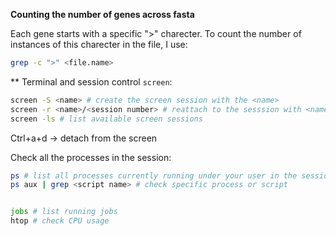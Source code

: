 **Counting the number of genes across fasta**

Each gene starts with a specific ">" charecter. To count the number of 
instances of this charecter in the file, I use:

``` bash
grep -c ">" <file.name>
```

** Terminal and session control
`screen`:
``` bash 
screen -S <name> # create the screen session with the <name>
screen -r <name>/<session number> # reattach to the sesssion with <name>
screen -ls # list available screen sessions 
```
Ctrl+a+d -> detach from the screen


Check all the processes in the session:
``` bash 
ps # list all processes currently running under your user in the session
ps aux | grep <script name> # check specific process or script


jobs # list running jobs
htop # check CPU usage
```



